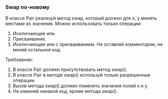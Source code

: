 
### Swap по-новому

В классе Pair реализуй метод swap, который должен для x, y менять местами их значения.
Можно использовать только операции:
1) Исключающее или.
2) Присваивание.
3) Исключающее или с присваиванием.
Не оставляй комментарии, не меняй остальной код.


Требования:
1.	В классе Pair должен присутствовать метод swap().
2.	В классе Pair в методе swap() используй только разрешенные операции.
3.	Вызов метода swap() должен поменять значения полей x и y.
4.	Не изменяй никакой код, кроме метода swap().


